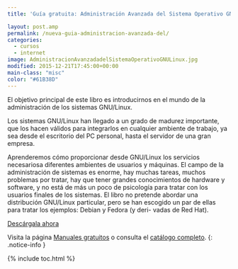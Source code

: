 ```yaml
---
title: 'Guía gratuita: Administración Avanzada del Sistema Operativo GNU/Linux'

layout: post.amp
permalink: /nueva-guia-administracion-avanzada-del/
categories:
  - cursos
  - internet
image: AdministracionAvanzadadelSistemaOperativoGNULinux.jpg
modified: 2015-12-21T17:45:00+00:00
main-class: "misc"
color: "#61B38D"
---
```


<figure>
<a href="/assets/img/AdministracionAvanzadadelSistemaOperativoGNULinux.jpg"><amp-img on="tap:lightbox1" role="button" tabindex="0" layout="responsive" src="/assets/img/AdministracionAvanzadadelSistemaOperativoGNULinux.jpg" title="{{ page.title }}" alt="{{ page.title }}" width="199px" height="258px" /></a>
</figure>

El objetivo principal de este libro es introducirnos en el mundo de la administración de los sistemas GNU/Linux.

Los sistemas GNU/Linux han llegado a un grado de madurez importante, que los hacen válidos para integrarlos en cualquier ambiente de trabajo, ya sea desde el escritorio del PC personal, hasta el servidor de una gran empresa.

<!--ad-->

Aprenderemos cómo proporcionar desde GNU/Linux los servicios necesariosa diferentes ambientes de usuarios y máquinas. El campo de la administración de sistemas es enorme, hay muchas tareas, muchos problemas por tratar, hay que tener grandes conocimientos de hardware y software, y no está de más un poco de psicología para tratar con los usuarios finales de los sistemas. El libro no pretende abordar una distribución GNU/Linux particular, pero se han escogido un par de ellas para tratar los ejemplos: Debian y Fedora (y deri- vadas de Red Hat).

<div class="button-post">
<a href="http://elbauldelprogramador.tradepub.com/c/pubRD.mpl?sr=oc&_t=oc:&pc=w_free07/prgm.cgi/" target="_blank">Descárgala ahora</a>
</div>

Visita la página [Manuales gratuitos][1] o consulta el [catálogo completo][2].
{: .notice-info }

[1]: https://elbauldelprogramador.com/manuales-gratuitos/
[2]: http://elbauldelprogramador.tradepub.com/category/information-technology/1207/ "Catálogo completo de Guías gratuítas "

{% include toc.html %}
